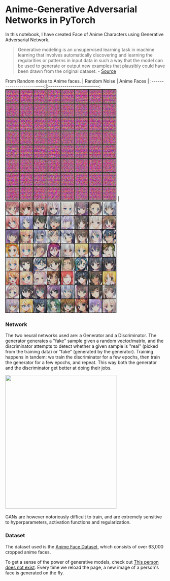 # Anime-Generative Adversarial Networks in PyTorch
In this notebook, I have created Face of Anime Characters using Generative Adversarial Network.

> Generative modeling is an unsupervised learning task in machine learning that involves automatically discovering and learning the regularities or patterns in input data in such a way that the model can be used to generate or output new examples that plausibly could have been drawn from the original dataset. - [Source](https://machinelearningmastery.com/what-are-generative-adversarial-networks-gans/)

From Random noise to Anime faces.
| Random Noise          |  Anime Faces |
:-------------------------:|:-------------------------:
<img src="https://github.com/anuranjanpandey/Anime-GAN/blob/master/generated/generated-images-0000.png" width="350" height="350"/>  |  <img src="https://github.com/anuranjanpandey/Anime-GAN/blob/master/generated/generated-images-0025.png" width="350" height="350"/>


### Network
The two neural networks used are: a Generator and a Discriminator. The generator generates a "fake" sample given a random vector/matrix, and the discriminator attempts to detect whether a given sample is "real" (picked from the training data) or "fake" (generated by the generator). Training happens in tandem: we train the discriminator for a few epochs, then train the generator for a few epochs, and repeat. This way both the generator and the discriminator get better at doing their jobs.

<img align=centre src='https://user-images.githubusercontent.com/53137708/93800345-0fc64980-fc5e-11ea-9f6f-3d60f2ffc255.png' width="350" height="420"/>

GANs are however notoriously difficult to train, and are extremely sensitive to hyperparameters, activation functions and regularization.

### Dataset

The dataset used is the [Anime Face Dataset](https://github.com/Mckinsey666/Anime-Face-Dataset), which consists of over 63,000 cropped anime faces.


To get a sense of the power of generative models, check out [This person does not exist](https://thispersondoesnotexist.com). Every time we reload the page, a new image of a person's face is generated on the fly.
